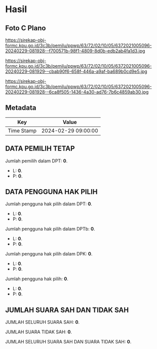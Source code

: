 # Hasil

## Foto C Plano

https://sirekap-obj-formc.kpu.go.id/3c3b/pemilu/ppwp/63/72/02/10/05/6372021005096-20240229-081928--f700571b-98f1-4809-8d0b-edb2ab4fa1d3.jpg

https://sirekap-obj-formc.kpu.go.id/3c3b/pemilu/ppwp/63/72/02/10/05/6372021005096-20240229-081929--cbab90f6-658f-446a-a9af-ba689b0cd9e5.jpg

https://sirekap-obj-formc.kpu.go.id/3c3b/pemilu/ppwp/63/72/02/10/05/6372021005096-20240229-081928--6ca8f505-1436-4a30-ad76-7b6c4859ab30.jpg


## Metadata

| Key        | Value               |
| ---------- | ------------------- |
| Time Stamp | 2024-02-29 09:00:00 |


## DATA PEMILIH TETAP

Jumlah pemilih dalam DPT: **0**.
 * L: **0**.
 * P: **0**.

## DATA PENGGUNA HAK PILIH

Jumlah pengguna hak pilih dalam DPT: **0**.
 * L: **0**.
 * P: **0**.

Jumlah pengguna hak pilih dalam DPTb: **0**.
 * L: **0**.
 * P: **0**.

Jumlah pengguna hak pilih dalam DPK: **0**.
 * L: **0**.
 * P: **0**.

Jumlah pengguna hak pilih: **0**.
 * L: **0**.
 * P: **0**.

## JUMLAH SUARA SAH DAN TIDAK SAH

JUMLAH SELURUH SUARA SAH: **0**.

JUMLAH SUARA TIDAK SAH: **0**.

JUMLAH SELURUH SUARA SAH DAN SUARA TIDAK SAH: **0**.


